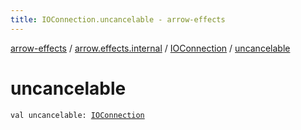 ```yaml
---
title: IOConnection.uncancelable - arrow-effects
---
```


[arrow-effects](../../index.html) / [arrow.effects.internal](../index.html) / [IOConnection](index.html) / [uncancelable](./uncancelable.html)

# uncancelable

`val uncancelable: `[`IOConnection`](index.html)